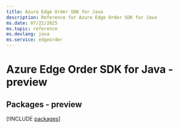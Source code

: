```yaml
---
title: Azure Edge Order SDK for Java
description: Reference for Azure Edge Order SDK for Java
ms.date: 07/22/2025
ms.topic: reference
ms.devlang: java
ms.service: edgeorder
---
```

# Azure Edge Order SDK for Java - preview
## Packages - preview
[!INCLUDE [packages](edge-order-index.md)]